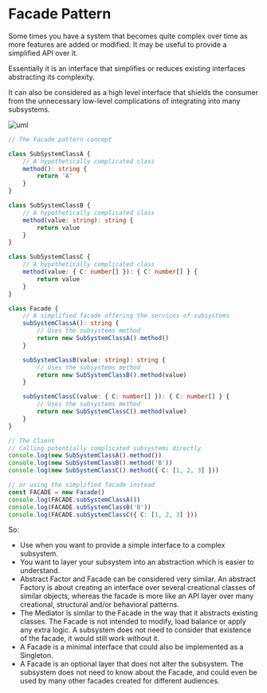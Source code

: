 # Facade Pattern
Some times you have a system that becomes quite complex over time as more features are added or modified. It may be useful to provide a simplified API over it.

Essentially it is an interface that simplifies or reduces existing interfaces abstracting its complexity.

It can also be considered as a high level interface that shields the consumer from the unnecessary low-level complications of integrating into many subsystems.

![uml](./data/08)

```typescript
// The Facade pattern concept

class SubSystemClassA {
    // A hypothetically complicated class
    method(): string {
        return 'A'
    }
}

class SubSystemClassB {
    // A hypothetically complicated class
    method(value: string): string {
        return value
    }
}

class SubSystemClassC {
    // A hypothetically complicated class
    method(value: { C: number[] }): { C: number[] } {
        return value
    }
}

class Facade {
    // A simplified facade offering the services of subsystems
    subSystemClassA(): string {
        // Uses the subsystems method
        return new SubSystemClassA().method()
    }

    subSystemClassB(value: string): string {
        // Uses the subsystems method
        return new SubSystemClassB().method(value)
    }

    subSystemClassC(value: { C: number[] }): { C: number[] } {
        // Uses the subsystems method
        return new SubSystemClassC().method(value)
    }
}

// The Client
// Calling potentially complicated subsystems directly
console.log(new SubSystemClassA().method())
console.log(new SubSystemClassB().method('B'))
console.log(new SubSystemClassC().method({ C: [1, 2, 3] }))

// or using the simplified facade instead
const FACADE = new Facade()
console.log(FACADE.subSystemClassA())
console.log(FACADE.subSystemClassB('B'))
console.log(FACADE.subSystemClassC({ C: [1, 2, 3] }))
```

So:
- Use when you want to provide a simple interface to a complex subsystem.
- You want to layer your subsystem into an abstraction which is easier to understand.
- Abstract Factor and Facade can be considered very similar. An abstract Factory is about creating an interface over several creational classes of similar objects, whereas the facade is more like an API layer over many creational, structural and/or behavioral patterns.
- The Mediator is similar to the Facade in the way that it abstracts existing classes. The Facade is not intended to modify, load balance or apply any extra logic. A subsystem does not need to consider that existence of the facade, it would still work without it.
- A Facade is a minimal interface that could also be implemented as a Singleton.
- A Facade is an optional layer that does not alter the subsystem. The subsystem does not need to know about the Facade, and could even be used by many other facades created for different audiences.
